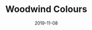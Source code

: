 ---
date: 2019-11-08
title: 'Woodwind Colours'
tags: ['Ambient', 'Gargantuan', 'Metropolitan', 'Sentimental', 'Warm', 'Woodwind']
published: true
url: 'https://www.gargantuanmusic.com/#!explorer?b=6836334'
cover_image: ./images/flutes_gargantuan.jpg
description: "A haunting collection of woodwind textures."
publisher: 'Gargantuan Music'
catalogue_number: 'GCR089'
---